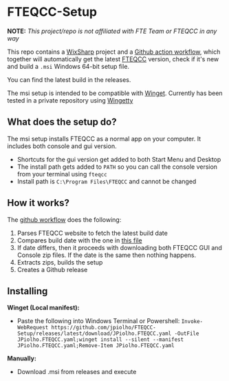 # FTEQCC-Setup
**NOTE:** _This project/repo is not affiliated with FTE Team or FTEQCC in any way_

This repo contains a [WixSharp](https://github.com/oleg-shilo/wixsharp) project and a [Github action workflow](https://github.com/jpiolho/FTEQCC-Setup/blob/main/.github/workflows/build.yaml), which together will automatically get the latest [FTEQCC](https://www.fteqcc.org/) version, check if it's new and build a `.msi` Windows 64-bit setup file.

You can find the latest build in the releases.

The msi setup is intended to be compatible with [Winget](https://github.com/microsoft/winget-cli). Currently has been tested in a private repository using [Wingetty](https://github.com/thilojaeggi/WinGetty)

## What does the setup do?
The msi setup installs FTEQCC as a normal app on your computer. It includes both console and gui version.

* Shortcuts for the gui version get added to both Start Menu and Desktop
* The install path gets added to `PATH` so you can call the console version from your terminal using `fteqcc`
* Install path is `C:\Program Files\FTEQCC` and cannot be changed

## How it works?

The [github workflow](https://github.com/jpiolho/FTEQCC-Setup/blob/main/.github/workflows/build.yaml) does the following:

1. Parses FTEQCC website to fetch the latest build date
2. Compares build date with the one in [this file](https://github.com/jpiolho/FTEQCC-Setup/blob/main/last_build_date.txt)
3. If date differs, then it proceeds with downloading both FTEQCC GUI and Console zip files. If the date is the same then nothing happens.
4. Extracts zips, builds the setup
5. Creates a Github release

## Installing

**Winget (Local manifest):**
* Paste the following into Windows Terminal or Powershell: `Invoke-WebRequest https://github.com/jpiolho/FTEQCC-Setup/releases/latest/download/JPiolho.FTEQCC.yaml -OutFile JPiolho.FTEQCC.yaml;winget install --silent --manifest JPiolho.FTEQCC.yaml;Remove-Item JPiolho.FTEQCC.yaml`

**Manually:**
* Download .msi from releases and execute
